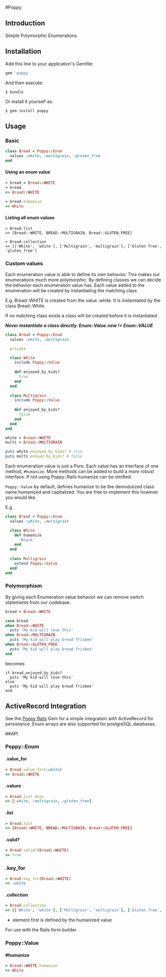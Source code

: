 #Poppy

## Introduction
Simple Polymorphic Enumerations

## Installation

Add this line to your application's Gemfile:

```ruby
gem 'poppy'
```

And then execute:

    $ bundle

Or install it yourself as:

    $ gem install poppy


## Usage


### Basic
```ruby
class Bread < Poppy::Enum
  values :white, :multigrain, :gluten_free
end
```

#### Using an enum value
```ruby
> bread = Bread::WHITE
> bread 
=> Bread::WHITE

> bread.humanize
=> White
```


#### Listing all enum values
```
> Bread.list
=> [Bread::WHITE, BREAD::MULTIGRAIN, Bread::GLUTEN_FREE]

> Bread.collection
=> [['White', 'white'], ['Multigrain', 'multigrain'], ['Gluten free', 'gluten_free']
```

### Custom values
Each enumeration value is able to define its own behavior. This makes our enumerations much more polymorphic. By defining classes we can decide the behavior each enumeration value has. Each value added to the enumeration will be created by instantiating the matching class 

E.g. Bread::WHITE is created from the value :white. It is instantiated by the class Bread::White.

If no matching class exists a class will be created before it is instantiated

***Never instantiate a class directly. Enum::Value.new != Enum::VALUE***


```ruby
class Bread < Poppy::Enum
  values :white, :multigrain

  private

  class White
    include Poppy::Value
    
    def enjoyed_by_kids?
      true
    end
  end
  
  class Multigrain
    include Poppy::Value
    
    def enjoyed_by_kids?
      false
    end
  end
end

white = Bread::WHITE
multi = Bread::MULTIGRAIN

puts white.enjoyed_by_kids? # true
puts multi.enoyed_by_kids? # false

```

Each enumeration value is just a Poro. Each value has an interface of one method, `#humanize`. More methods can be added to build a more robust interface. If not using Poppy::Rails humanize can be omitted.

`Poppy::Value` by default, defines humanize to be the demodulized class name humanized and capitalized. You are free to implement this however you would like.

E.g.

```ruby
class Bread < Poppy::Enum
  values :white, :multigrain

  class White
    def humanize
      'Black'
    end
  end
  
  class Multigrain
    extend Poppy::Value
  end
end

```

### Polymorphism


By giving each Enumeration value behavior we can remove switch statements from our codebase.

```ruby
bread = Bread::WHITE

case bread
when Bread::WHITE
  puts 'My kid will love this'
when Bread::MULTIGRAIN
  puts 'My kid will play bread frisbee'
when Bread::GLUTEN_FREE
  puts 'My kid will play bread frisbee'
end

```

becomes

```
if bread.enjoyed_by_kids?
  puts 'My kid will love this'
else
  puts 'My kid will play bread frisbee'
end
```

## ActiveRecord Integration

See the [Poppy Rails](https://github.com/damienadermann/poppy-rails) Gem for a simple integration with ActiveRecord for persistance. Enum arrays are also supported for postgreSQL databases.


##API

### Poppy::Enum
#### .value_for

```ruby
> Bread.value_for(:white)
=> Bread::WHITE
```

#### .values

```ruby
> Bread.list_keys
=> [:white, :multigrain, :gluten_free]
```

#### .list

```ruby
> Bread.list
=> [Bread::WHITE, BREAD::MULTIGRAIN, Bread::GLUTEN_FREE]
```

#### .valid?

```ruby
> Bread.valid?(Bread::WHITE)
=> true
```

### .key_for

```ruby
> Bread.key_for(Bread::WHITE)
=> :white
```

#### .collection
```ruby
> Bread.collection
=> [['White', 'white'], ['Multigrain', 'multigrain'], ['Gluten free', 'gluten_free']
```
* element.first is defined by the humanized value

For use with the Rails form builder

### Poppy::Value

#### #humanize
```ruby
> Bread::WHITE.humanize
=> White 
```


